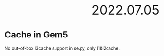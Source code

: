<div style="text-align:right; font-size:3em;">2022.07.05</div>

# Cache in Gem5

No out-of-box l3cache support in se.py, only l1&l2cache.


